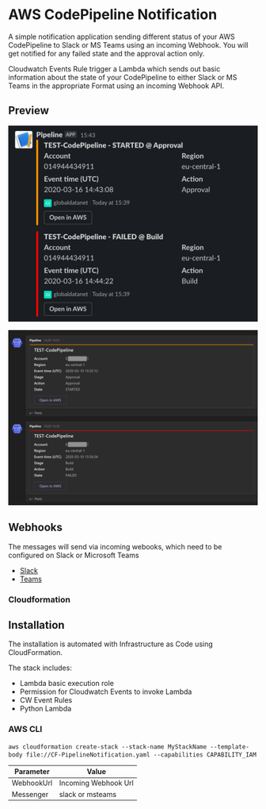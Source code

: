 # AWS CodePipeline Notification

A simple notification application sending different status of your AWS CodePipeline to Slack or MS Teams using an incoming Webhook. You will get notified for any failed state and the approval action only.

Cloudwatch Events Rule trigger a Lambda which sends out basic information about the state of your CodePipeline to either Slack or MS Teams in the appropriate Format using an incoming Webhook API.

## Preview
![Slack](/slack-screenshot.png)

![MS Teams](/msteams-screenshot.png)

## Webhooks

The messages will send via incoming webooks, which need to be configured on Slack or Microsoft Teams

- [Slack](https://api.slack.com/messaging/webhooks)
- [Teams](https://docs.microsoft.com/en-us/microsoftteams/platform/webhooks-and-connectors/how-to/add-incoming-webhook)


### Cloudformation


## Installation

The installation is automated with Infrastructure as Code using CloudFormation. 

The stack includes:

- Lambda basic execution role
- Permission for Cloudwatch Events to invoke Lambda
- CW Event Rules
- Python Lambda

### AWS CLI

```
aws cloudformation create-stack --stack-name MyStackName --template-body file://CF-PipelineNotification.yaml --capabilities CAPABILITY_IAM
```
| Parameter   | Value |
| ----------- | ------------- |
| WebhookUrl  | Incoming Webhook Url  |
| Messenger  | slack or msteams  |
